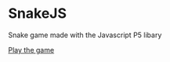 # SnakeJS
Snake game made with the Javascript P5 libary

[Play the game](https://l77e.github.io/SnakeJS/)
